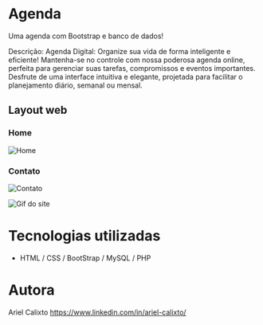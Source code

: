 # Agenda
Uma agenda com Bootstrap e banco de dados!

Descrição: Agenda Digital: Organize sua vida de forma inteligente e eficiente!
Mantenha-se no controle com nossa poderosa agenda online, perfeita para gerenciar suas tarefas, compromissos e eventos importantes.
Desfrute de uma interface intuitiva e elegante, projetada para facilitar o planejamento diário, semanal ou mensal.

## Layout web
### Home
![Home]()


### Contato
![Contato]()

![Gif do site]()

# Tecnologias utilizadas
- HTML / CSS / BootStrap / MySQL / PHP
  
# Autora
Ariel Calixto
https://www.linkedin.com/in/ariel-calixto/

